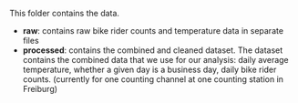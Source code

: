 This folder contains the data.

* **raw**: contains raw bike rider counts and temperature data in separate files
* **processed**: contains the combined and cleaned dataset. The dataset contains the combined data that we use for our analysis: daily average temperature, whether a given day is a business day, daily bike rider counts. (currently for one counting channel at one counting station in Freiburg)